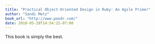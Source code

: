 ```yaml
---
title: "Practical Object-Oriented Design in Ruby: An Agile Primer"
author: "Sandi Metz"
book_url: "http://www.poodr.com/"
date: 2018-05-28T14:54:22-07:00
---
```


This book is simply the best.